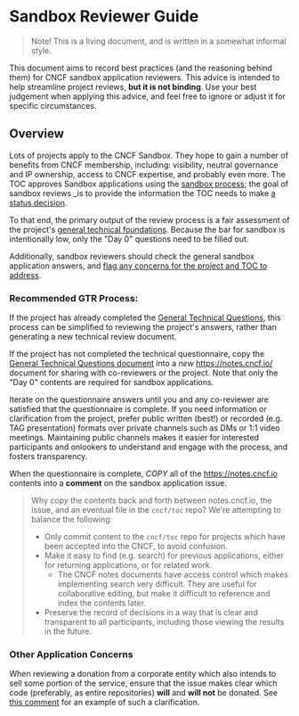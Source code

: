 # Sandbox Reviewer Guide

> Note!  This is a living document, and is written in a somewhat informal style.
<!-- you can put less-visible notes in a comment, like if I wanted to add "Don't like it?  Rewrite it." -->

This document aims to record best practices (and the reasoning behind them) for CNCF sandbox application reviewers.  This advice is intended to help streamline project reviews, **but it is not binding**.  Use your best judgement when applying this advice, and feel free to ignore or adjust it for specific circumstances.

## Overview

Lots of projects apply to the CNCF Sandbox.  They hope to gain a number of benefits from CNCF membership, including: visibility, neutral governance and IP ownership, access to CNCF expertise, and probably even more.  The TOC approves Sandbox applications using the [sandbox process][sandbox]; the goal of sandbox reviews _is to provide the information the TOC needs to make [a status decision][sandbox-status].

To that end, the primary output of the review process is a fair assessment of the project's [general technical foundations][gtr].  Because the bar for sandbox is intentionally low, only the "Day 0" questions need to be filled out.

Additionally, sandbox reviewers should check the general sandbox application answers, and [flag any concerns for the project and TOC to address](#other-application-concerns).

### Recommended GTR Process:

If the project has already completed the [General Technical Questions][gtr], this process can be simplified to reviewing the project's answers, rather than generating a new technical review document.

If the project has not completed the technical questionnaire, copy the [General Technical Questions document][gtr] into a _new_ https://notes.cncf.io/ document for sharing with co-reviewers or the project.  Note that only the "Day 0" contents are required for sandbox applications.

Iterate on the questionnaire answers until you and any co-reviewer are satisfied that the questionnaire is complete.  If you need information or clarification from the project, prefer public written (best!) or recorded (e.g. TAG presentation) formats over private channels such as DMs or 1:1 video meetings.  Maintaining public channels makes it easier for interested participants and onlookers to understand and engage with the process, and fosters transparency.

When the questionnaire is complete, _COPY_ all of the https://notes.cncf.io contents into a **comment** on the sandbox application issue.

> Why _copy_ the contents back and forth between notes.cncf.io, the issue, and an eventual file in the `cncf/toc` repo?  We're attempting to balance the following:
>
> * Only commit content to the `cncf/toc` repo for projects which have been accepted into the CNCF, to avoid confusion.
> * Make it easy to find (e.g. search) for previous applications, either for returning applications, or for related work.
>    * The CNCF notes documents have access control which makes implementing search very difficult.  They are useful for collaborative editing, but make it difficult to reference and index the contents later.
> * Preserve the record of decisions in a way that is clear and transparent to all participants, including those viewing the results in the future.

### Other Application Concerns

When reviewing a donation from a corporate entity which also intends to sell some portion of the service, ensure that the issue makes clear which code (preferably, as entire repositories) **will** and **will not** be donated.  See [this comment](https://github.com/cncf/sandbox/issues/392#issuecomment-3173237281) for an example of such a clarification.


[sandbox]: https://github.com/cncf/sandbox
[sandbox-status]: https://github.com/cncf/sandbox/blob/main/README.md#the-tocs-sandbox-review-meeting
[gtr]: ./general-technical-questions.md